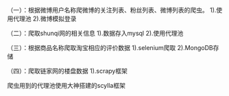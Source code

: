 （一）：根据微博用户名称爬微博的关注列表、粉丝列表、微博列表的爬虫。
1).使用代理池
2).微博模拟登录

（二）：爬取shunqi网的相关信息
1).数据存入mysql
2).使用代理池

（三）：根据商品名称爬取淘宝相应的评价数据
1).selenium爬取
2).MongoDB存储

（四）：爬取链家网的楼盘数据
1).scrapy框架

爬虫用到的代理池使用大神搭建的scylla框架
